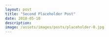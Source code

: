 ```yaml
---
layout: post
title: "Second Placeholder Post"
date: 2018-05-10
description: 
image: /assets/images/posts/placeholder-0.jpg
---
```

